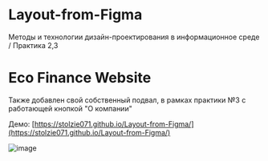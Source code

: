 # Layout-from-Figma
Методы и технологии дизайн-проектирования в информационное среде / Практика 2,3
# Eco Finance Website

Также добавлен свой собственный подвал, в рамках практики №3 с работающей кнопкой "О компании"

Демо: [https://stolzie071.github.io/Layout-from-Figma/](https://stolzie071.github.io/Layout-from-Figma/)

![image](https://github.com/user-attachments/assets/1e45ee9e-4568-4633-922e-95c52fd6f9ef)

